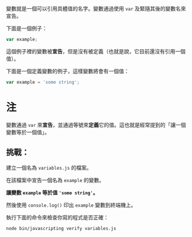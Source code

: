 變數就是一個可以引用具體值的名字。變數通過使用 `var` 及緊隨其後的變數名來宣告。

下面是一個例子：

```js
var example;
```

這個例子裡的變數被**宣告**，但是沒有被定義（也就是說，它目前還沒有引用一個值）。

下面是一個定義變數的例子，這樣變數將會有一個值：


```js
var example = 'some string';
```

# 注 

變數通過 `var` 來**宣告**，並通過等號來**定義**它的值。這也就是經常提到的「讓一個變數等於一個值」。

## 挑戰：

建立一個名為 `variables.js` 的檔案。

在該檔案中宣告一個名為 `example` 的變數。

**讓變數 `example` 等於值 `'some string'`。**

然後使用 `console.log()` 印出 `example` 變數到終端機上。

執行下面的命令來檢查你寫的程式是否正確：

`node bin/javascripting verify variables.js`
